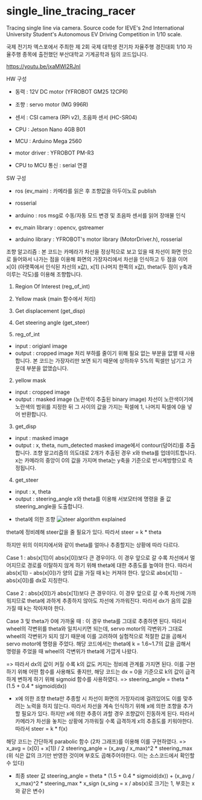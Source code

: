 # single_line_tracing_racer
Tracing single line via camera. Source code for IEVE's 2nd International University Student's Autonomous EV Driving Competition in 1/10 scale.

국제 전기차 엑스포에서 주최한 제 2회 국제 대학생 전기차 자율주행 경진대회 1/10 자율주행 종목에 출전했던 부산대학교 기계공학과 팀의 코드입니다.

https://youtu.be/jxaMWl2RJnI



HW 구성
- 동력 : 12V DC motor (YFROBOT GM25 12CPR)
- 조향 : servo motor (MG 996R)
- 센서 : CSI camera (RPi v2), 초음파 센서 (HC-SR04)

- CPU : Jetson Nano 4GB B01
- MCU : Arduino Mega 2560
- motor driver : YFROBOT PM-R3
- CPU to MCU 통신 : serial 연결


SW 구성
- ros (ev_main) : 카메라를 읽은 후 조향값을 아두이노로 publish
- rosserial
- arduino : ros msg로 수동/자동 모드 변경 및 초음파 센서를 읽어 장애물 인식

- ev_main library : opencv, gstreamer
- arduino library : YFROBOT's motor library (MotorDriver.h), rosserial


조향 알고리즘
: 본 코드는 카메라가 차선을 정상적으로 보고 있을 때 차선이 화면 안으로 들어와서 나가는 점을 이용해 화면의 가장자리에서 차선을 인식하고 두 점을 이어 x[0] (아랫쪽에서 인식된 차선의 x값), x[1] (나머지 한쪽의 x값), theta(두 점이 y축과 이루는 각도)를 이용해 조향합니다.

1. Region Of Interest (reg_of_int)
2. Yellow mask (main 함수에서 처리)
2. Get displacement (get_disp)
3. Get steering angle (get_steer)

1. reg_of_int
- input  : origianl image
- output : cropped image
처리 부하를 줄이기 위해 필요 없는 부분을 없앨 때 사용합니다. 본 코드는 가장자리만 보면 되기 때문에 상하좌우 5%의 픽셀만 남기고 가운데 부분을 없앴습니다.

2. yellow mask
- input  : cropped image
- output : masked image (노란색이 추출된 binary image)
차선이 노란색이기에 노란색의 범위를 지정한 뒤 그 사이의 값을 가지는 픽셀에 1, 나머지 픽셀에 0을 넣어 반환합니다.

3. get_disp
- input  : masked image
- output : x, theta, num_detected
masked image에서 contour(덩어리)를 추출합니다. 조향 알고리즘의 의도대로 2개가 추출된 경우 x와 theta를 업데이트합니다. x는 카메라의 중앙이 0의 값을 가지며 theta는 y축을 기준으로 반시계방향으로 측정됩니다.

4. get_steer
- input  : x, theta
- output : steering_angle
x와 theta를 이용해 서보모터에 명령을 줄 값 steering_angle을 도출합니다.


* theta에 의한 조향
![steer algorithm explained](https://user-images.githubusercontent.com/127417901/236361338-eddae67c-dd5a-4232-abee-9ba8e67f2264.png)

theta에 정비례해 steer값을 줄 필요가 있다.
따라서 steer = k * theta

하지만 위의 이미지에서와 같이 theta를 얼마나 추종할지는 상황에 따라 다르다.

Case 1
: abs(x[1])이 abs(x[0])보다 큰 경우이다.
이 경우 앞으로 갈 수록 차선에서 멀어지므로 경로를 이탈하지 않게 하기 위해 theta에 대한 추종도를 높여야 한다.
따라서 abs(x[1]) - abs(x[0])가 양의 값을 가질 때 k는 커져야 한다.
앞으로 abs(x[1]) - abs(x[0])를 dx로 지칭한다.

Case 2
: abs(x[0])가 abs(x[1])보다 큰 경우이다.
이 경우 앞으로 갈 수록 차선에 가까워지므로 theta에 과하게 추종하지 않아도 차선에 가까워진다.
따라서 dx가 음의 값을 가질 때 k는 작아져야 한다.

Case 3 및 theta가 0에 가까울 때
: 이 경우 theta를 그대로 추종하면 된다. 따라서 wheel의 각변위를 theta와 일치시키면 되는데, servo motor의 각변위가 그대로 wheel의 각변위가 되지 않기 때문에 이를 고려하여 실험적으로 적절한 값을 곱해서 servo motor에 명령을 주었다. 해당 코드에서는 theta에 k = 1.6~1.7의 값을 곱해서 명령을 주었을 때 wheel의 각변위가 theta에 가깝게 나왔다.

=> 따라서 dx의 값이 커질 수록 k의 값도 커지는 정비례 관계를 가지면 된다.
이를 구현하기 위해 어떤 함수를 사용해도 좋지만, 해당 코드는 dx = 0을 기준으로 k의 값이 급격하게 변하게 하기 위해 sigmoid 함수를 사용하였다.
=> steering_angle = theta * (1.5 + 0.4 * sigmoid(dx))



* x에 의한 조향
theta만 추종할 시 차선이 화면의 가장자리에 걸려있어도 이를 맞추려는 노력을 하지 않는다. 따라서 차선을 계속 인식하기 위해 x에 의한 조향을 추가할 필요가 있다.
하지만 x에 의한 추종이 과할 경우 조향값이 진동하게 된다. 따라서 카메라가 차선을 놓치는 상황에 가까워질 수록 급격하게 x의 추종도를 키워야한다.
따라서 steer = k * f(x)

해당 코드는 간단하게 parabolic 함수 (2차 그래프)를 이용해 이를 구현하였다.
=> x_avg = (x[0] + x[1]) / 2
   steering_angle = (x_avg / x_max)^2 * steering_max
   (위 식은 값의 크기만 반영한 것이며 부호도 곱해주어야한다. 이는 소스코드에서 확인할 수 있다)

* 최종 steer 값
steering_angle = theta * (1.5 + 0.4 * sigmoid(dx)) + (x_avg / x_max)^2 * steering_max * x_sign
(x_sing = x / abs(x)로 크기는 1, 부호는 x와 같은 변수)


